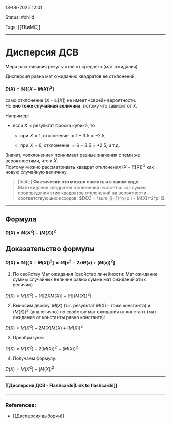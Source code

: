 
18-09-2025 12:01

Status: #child 

Tags: [[ТВиМС]]

---
# Дисперсия ДСВ

Мера рассеивания результатов от среднего (мат ожидания).

Дисперсия равна мат ожиданию квадратов её отклонений:

#### $D(X) = \mathbb{M}[(X - M(X))^2]$


само отклонение $(X-\mathbb{E}[X])$ не имеет «своей» вероятности.  
Но **оно тоже случайная величина**, потому что зависит от $X$.

Например:

- если $X$ = результат броска кубика, то
    
    - при $X=1$, отклонение $=1−3.5=−2.5$,
        
    - при $X=6$, отклонение $=6−3.5=+2.5$, и т.д.
        

Значит, «отклонение» принимает разные значения с теми же вероятностями, что и $X$.  
Поэтому можно рассматривать квадрат отклонения $(X-\mathbb{E}[X])^2$ как новую случайную величину.


> [!note] **Фактически это можно считать и в таком виде:**
>Матожидание квадратов отклонений считается как сумма произведения этих квадратов отклонений на вероятности соответствующих исходов:
>$D(X) = \sum_{i=1}^n (x_i - M(X))^2*p_i$

---
## Формула

#### $D(X) = M(X^2) - (M(X))^2$

## Доказательство формулы

#### $D(X) = \mathbb{M}[(X - M(X))^2] = \mathbb{M}[x^2 - 2xM(x) + (M(x))^2]$

1. По свойству Мат ожидания (свойство линейности: Мат ожидание суммы случайных величин равно сумме мат ожиданий этих величин)

$D(X) = M(X^2) - \mathbb{M}[2XM(X)] + \mathbb{M}[(M(X))^2]$

2. Выносим двойку, $M(X)$ (т.к. результат $M(X)$ - тоже константа) и $(M(X))^2$ (аналогично) по свойству мат ожидания от констант (мат ожидание от константы равно константе):

$D(X) = M(X^2) - 2M(X)M(X) + (M(X))^2$

3. Преобразуем:

$D(X) = M(X^2) - 2(M(X))^2 + (M(X))^2$

4. Получаем формулу:

$D(X) = M(X^2) - (M(X))^2$


----
#### [[Дисперсия ДСВ - Flashcards|Link to flashcards]]



---
### References:

- [[Дисперсия выборки]]